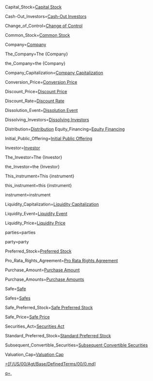 Capital_Stock=<a href="#Def.Capital_Stock.Sec" class="definedterm">Capital Stock</a>

Cash-Out_Investors=<a href="#Event.Liquidity.2.sec" class="definedterm">Cash-Out Investors</a>

Change_of_Control=<a href="#Def.Change_of_Control.Sec" class="definedterm">Change of Control</a>

Common_Stock=<a href="#Def.Capital_Stock.Sec" class="definedterm">Common Stock</a>

Company=<a href="#Intro.Issue.sec" class="definedterm">Company</a>

The_Company=The {Company}

the_Company=the {Company}

Company_Capitalization=<a href="#Def.Company Capitalization.Sec" class="definedterm">Company Capitalization</a>

Conversion_Price=<a href="#Def.Conversion_Price.Sec" class="definedterm">Conversion Price</a>

Discount_Price=<a href="#Def.Discount_Price.Sec" class="definedterm">Discount Price</a>

Discount_Rate=<a href="#Intro.DiscountRate.sec" class="definedterm">Discount Rate</a>

Dissolution_Event=<a href="#Def.Dissolution_Event.Sec" class="definedterm">Dissolution Event</a>

Dissolving_Investors=<a href="Event.Dissolution.sec" class="definedterm">Dissolving Investors</a>

Distribution=<a href="#Def.Distribution.Sec" class="definedterm">Distribution</a>
Equity_Financing=<a href="#Def.Equity_Financing.Sec" class="definedterm">Equity Financing</a>

Initial_Public_Offering=<a href="#Def.Initial_Public_Offering.Sec" class="definedterm">Initial Public Offering</a>

Investor=<a href="#Intro.Issue.sec" class="definedterm">Investor</a>

The_Investor=The {Investor}

the_Investor=the {Investor}

This_instrument=This {instrument}

this_instrument=this {instrument}

instrument=<span class="definedterm">instrument</span>

Liquidity_Capitalization=<a href="#Def.Liquidity_Capitalization.Sec" class="definedterm">Liquidity Capitalization</a>

Liquidity_Event=<a href="#Def.Liquidity_Event.Sec" class="definedterm">Liquidity Event</a>

Liquidity_Price=<a href="#Def.Liquidity_Price.Sec" class="definedterm">Liquidity Price</a>

parties=<span class="definedterm">parties</span>

party=<span class="definedterm">party</span>

Preferred_Stock=<a href="#Def.Capital_Stock.Sec" class="definedterm">Preferred Stock</a>

Pro_Rata_Rights_Agreement=<a href="#Def.Pro_Rata_Rights_Agreement.Sec" class="definedterm">Pro Rata Rights Agreement</a>

Purchase_Amount=<a href="#Intro.Issue.sec" class="definedterm">Purchase Amount</a>

Purchase_Amounts=<a href="#Intro.Issue.sec" class="definedterm">Purchase Amounts</a>

Safe=<a href="#Def.Safe.Sec" class="definedterm">Safe</a>

Safes=<a href="#Def.Safe.Sec" class="definedterm">Safes</a>

Safe_Preferred_Stock=<a href="#Def.Safe_Preferred_Stock.Sec" class="definedterm">Safe Preferred Stock</a>

Safe_Price=<a href="#Def.Safe_Price.Sec" class="definedterm">Safe Price</a>

Securities_Act=<a href="#Intro.Heading.Sec"  class="definedterm">Securities Act</a>

Standard_Preferred_Stock=<a href="#Def.Standard_Preferred_Stock.Sec" class="definedterm">Standard Preferred Stock</a>

Subsequent_Convertible_Securities=<a href="#Def.Subsequent_Convertible_Securities.Sec" class="definedterm">Subsequent Convertible Securities</a>

Valuation_Cap=<a href="#Intro.ValuationCap.sec"  class="definedterm">Valuation Cap</span>

=[F/US/00/Agt/Base/DefinedTerms/00/0.md]

q=,
